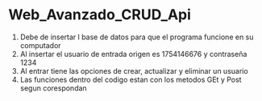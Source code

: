 # Web_Avanzado_CRUD_Api
1. Debe de insertar l base de datos para que el programa funcione en su computador
2. Al insertar el usuario de entrada origen es 1754146676 y contraseña 1234
3. Al entrar tiene las opciones de crear, actualizar y eliminar un usuario
4. Las funciones dentro del codigo estan con los metodos GEt y Post segun corespondan 
